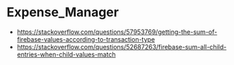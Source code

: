 # Expense_Manager
- https://stackoverflow.com/questions/57953769/getting-the-sum-of-firebase-values-according-to-transaction-type
- https://stackoverflow.com/questions/52687263/firebase-sum-all-child-entries-when-child-values-match
